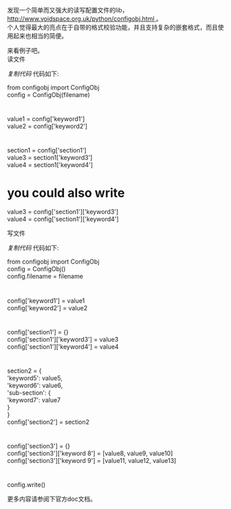 发现一个简单而又强大的读写配置文件的lib， [ http://www.voidspace.org.uk/python/configobj.html
](http://www.voidspace.org.uk/python/configobj.html) 。  
个人觉得最大的亮点在于自带的格式校验功能，并且支持复杂的嵌套格式，而且使用起来也相当的简便。

来看例子吧。  
读文件  

_复制代码_ 代码如下:

  
from configobj import ConfigObj  
config = ConfigObj(filename)  
#  
value1 = config['keyword1']  
value2 = config['keyword2']  
#  
section1 = config['section1']  
value3 = section1['keyword3']  
value4 = section1['keyword4']  
#  
# you could also write  
value3 = config['section1']['keyword3']  
value4 = config['section1']['keyword4']  

写文件

_复制代码_ 代码如下:

  
from configobj import ConfigObj  
config = ConfigObj()  
config.filename = filename  
#  
config['keyword1'] = value1  
config['keyword2'] = value2  
#  
config['section1'] = {}  
config['section1']['keyword3'] = value3  
config['section1']['keyword4'] = value4  
#  
section2 = {  
'keyword5': value5,  
'keyword6': value6,  
'sub-section': {  
'keyword7': value7  
}  
}  
config['section2'] = section2  
#  
config['section3'] = {}  
config['section3']['keyword 8'] = [value8, value9, value10]  
config['section3']['keyword 9'] = [value11, value12, value13]  
#  
config.write()  

更多内容请参阅下官方doc文档。


